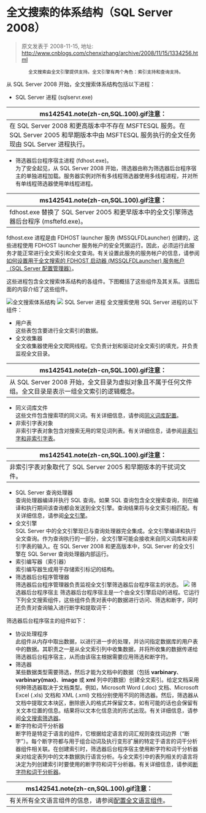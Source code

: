 # 全文搜索的体系结构（SQL Server 2008） 
> 原文发表于 2008-11-15, 地址: http://www.cnblogs.com/chenxizhang/archive/2008/11/15/1334256.html 


            全文搜索由全文引擎提供支持。全文引擎有两个角色：索引支持和查询支持。

 从 SQL Server 2008 开始，全文搜索体系结构包括以下进程：

 * SQL Server 进程 (sqlservr.exe)  
  

| ms142541.note(zh-cn,SQL.100).gif注意： |
| --- |
| 在 SQL Server 2008 和更高版本中不存在 MSFTESQL 服务。在 SQL Server 2005 和早期版本中由 MSFTESQL 服务执行的全文任务现由 SQL Server 进程执行。  |

 * 筛选器后台程序宿主进程 (fdhost.exe)。  
为了安全起见，从 SQL Server 2008 开始，筛选器由称为筛选器后台程序宿主的单独进程加载。服务器实例对所有多线程筛选器使用多线程进程，并对所有单线程筛选器使用单线程进程。  
  

| ms142541.note(zh-cn,SQL.100).gif注意： |
| --- |
| fdhost.exe 替换了 SQL Server 2005 和更早版本中的全文引擎筛选器后台程序 (msftefd.exe)。  |

 fdhost.exe 进程是由 FDHOST launcher 服务 (MSSQLFDLauncher) 创建的，这些进程使用 FDHOST launcher 服务帐户的安全凭据运行。因此，必须运行此服务才能正常进行全文索引和全文查询。有关设置此服务的服务帐户的信息，请参阅[如何设置用于全文搜索的 FDHOST 启动器 (MSSQLFDLauncher) 服务帐户（SQL Server 配置管理器）](http://msdn.microsoft.com/zh-cn/library/ms345189.aspx)。

 这些进程包含全文搜索体系结构的各组件。下图概括了这些组件及其关系。该图后面的内容介绍了这些组件。

 ![全文搜索体系结构](http://i.msdn.microsoft.com/ms142541.fff90d77-4851-44a7-8747-c26445ddcb34(zh-cn,SQL.100).gif)  ![](http://i.msdn.microsoft.com/Global/Images/clear.gif) SQL Server 进程    全文搜索使用 SQL Server 进程的以下组件：

 * 用户表  
这些表包含要进行全文索引的数据。  
* 全文收集器  
全文收集器使用全文爬网线程。它负责计划和驱动对全文索引的填充，并负责监视全文目录。  
  

| ms142541.note(zh-cn,SQL.100).gif注意： |
| --- |
| 从 SQL Server 2008 开始，全文目录为虚拟对象且不属于任何文件组。全文目录是表示一组全文索引的逻辑概念。  |

 * 同义词库文件  
这些文件包含搜索项的同义词。有关详细信息，请参阅[同义词库配置](http://msdn.microsoft.com/zh-cn/library/ms142491.aspx)。  
* 非索引字表对象  
非索引字表对象包含对搜索无用的常见词列表。有关详细信息，请参阅[非索引字和非索引字表](http://msdn.microsoft.com/zh-cn/library/ms142551.aspx)。  
  

| ms142541.note(zh-cn,SQL.100).gif注意： |
| --- |
| 非索引字表对象取代了 SQL Server 2005 和早期版本的干扰词文件。  |

 * SQL Server 查询处理器  
查询处理器编译并执行 SQL 查询。如果 SQL 查询包含全文搜索查询，则在编译和执行期间该查询都会发送到全文引擎。查询结果将与全文索引相匹配。有关详细信息，请参阅[全文引擎](http://msdn.microsoft.com/zh-cn/library/ms142587.aspx)。  
* 全文引擎  
SQL Server 中的全文引擎现已与查询处理器完全集成。全文引擎编译和执行全文查询。作为查询执行的一部分，全文引擎可能会接收来自同义词库和非索引字表的输入。在 SQL Server 2008 和更高版本中，SQL Server 的全文引擎在 SQL Server 查询处理器内部运行。  
* 索引编写器（索引器）  
索引编写器生成用于存储索引标记的结构。  
* 筛选器后台程序管理器  
筛选器后台程序管理器负责监视全文引擎筛选器后台程序宿主的状态。
  ![](http://i.msdn.microsoft.com/Global/Images/clear.gif) 筛选器后台程序宿主    筛选器后台程序宿主是一个由全文引擎启动的进程。它运行下列全文搜索组件，这些组件负责对表中的数据进行访问、筛选和断字，同时还负责对查询输入进行断字和提取词干：

 筛选器后台程序宿主的组件如下：

 * 协议处理程序  
此组件从内存中取出数据，以进行进一步的处理，并访问指定数据库的用户表中的数据。其职责之一是从全文索引列中收集数据，并将所收集的数据传递给筛选器后台程序宿主，从而由该宿主根据需要应用筛选和断字符。  
* 筛选器  
某些数据类型需要筛选，然后才能为文档中的数据（包括 **varbinary**、**varbinary(max)**、**image** 或 **xml** 列中的数据）创建全文索引。给定文档采用何种筛选器取决于文档类型。例如，Microsoft Word (.doc) 文档、Microsoft Excel (.xls) 文档和 XML (.xml) 文档分别使用不同的筛选器。然后，筛选器从文档中提取文本块区，删除嵌入的格式并保留文本，如有可能的话也会保留有关文本位置的信息。结果将以文本化信息流的形式出现。有关详细信息，请参阅[全文搜索筛选器](http://msdn.microsoft.com/zh-cn/library/ms142499.aspx)。  
* 断字符和词干分析器  
断字符是特定于语言的组件，它根据给定语言的词汇规则查找词边界（“断字”）。每个断字符都与用于组合动词及执行变形扩展的特定于语言的词干分析器组件相关联。在创建索引时，筛选器后台程序宿主使用断字符和词干分析器来对给定表列中的文本数据执行语言分析。与全文索引中的表列相关的语言将决定为列创建索引时要使用的断字符和词干分析器。有关详细信息，请参阅[断字符和词干分析器](http://msdn.microsoft.com/zh-cn/library/ms142509.aspx)。  
  

| ms142541.note(zh-cn,SQL.100).gif注意： |
| --- |
| 有关所有全文语言组件的信息，请参阅[配置全文语言组件](http://msdn.microsoft.com/zh-cn/library/ms142581.aspx)。 |
